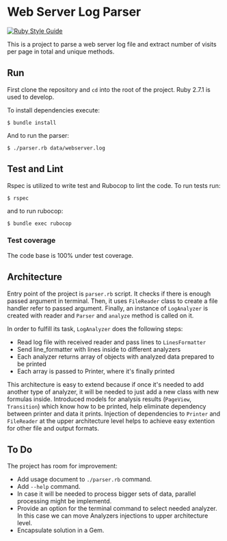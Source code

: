 # Web Server Log Parser

[![Ruby Style Guide](https://img.shields.io/badge/code_style-rubocop-brightgreen.svg)](https://github.com/rubocop/rubocop)

This is a project to parse a web server log file and extract number
of visits per page in total and unique methods.

## Run

First clone the repository and `cd` into the root of the project.
Ruby 2.7.1 is used to develop.

To install dependencies execute:

```
$ bundle install
```

And to run the parser:

```
$ ./parser.rb data/webserver.log
```

## Test and Lint

Rspec is utilized to write test and Rubocop to lint the code. To run
tests run:

```
$ rspec
```

and to run rubocop:

```
$ bundle exec rubocop
```

### Test coverage

The code base is 100% under test coverage.

## Architecture

Entry point of the project is `parser.rb` script. It checks if there
is enough passed argument in terminal. Then, it uses `FileReader`
class to create a file handler refer to passed argument. Finally,
an instance of `LogAnalyzer` is created with reader and `Parser` and `analyze`
method is called on it.

In order to fulfill its task, `LogAnalyzer` does the following steps:

* Read log file with received reader and pass lines to `LinesFormatter`
* Send line_formatter with lines inside to different analyzers
* Each analyzer returns array of objects with analyzed data prepared to be printed
* Each array is passed to Printer, where it's finally printed

This architecture is easy to extend because if once it's needed to add another
type of analyzer, it will be needed to just add a new class with new formulas inside.
Introduced models for analysis results (`PageView`, `Transition`) which know
how to be printed, help eliminate dependency between printer and data it prints.
Injection of dependencies to `Printer` and `FileReader` at the upper architecture
level helps to achieve easy extention for other file and output formats.

## To Do

The project has room for improvement:

* Add usage document to `./parser.rb` command.
* Add `--help` command.
* In case it will be needed to process bigger sets of data, parallel processing might be implementd.
* Provide an option for the terminal command to select needed analyzer. In this case we can move Analyzers injections to upper architecture level.
* Encapsulate solution in a Gem.
